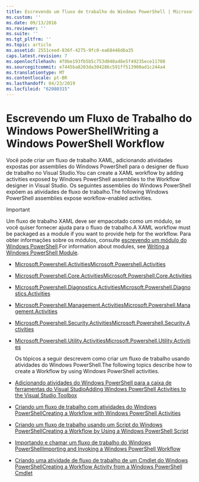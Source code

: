 ```yaml
---
title: Escrevendo um fluxo de trabalho do Windows PowerShell | Microsoft Docs
ms.custom: ''
ms.date: 09/13/2016
ms.reviewer: ''
ms.suite: ''
ms.tgt_pltfrm: ''
ms.topic: article
ms.assetid: 2551ceed-836f-4275-9fc0-ea68446d6a35
caps.latest.revision: 7
ms.openlocfilehash: 4f0be193fb5b5c753d040a48e5f49235ece11708
ms.sourcegitcommit: e7445ba8203da304286c591ff513900ad1c244a4
ms.translationtype: MT
ms.contentlocale: pt-BR
ms.lasthandoff: 04/23/2019
ms.locfileid: "62080315"
---
```

# <a name="writing-a-windows-powershell-workflow"></a><span data-ttu-id="1e432-102">Escrevendo um Fluxo de Trabalho do Windows PowerShell</span><span class="sxs-lookup"><span data-stu-id="1e432-102">Writing a Windows PowerShell Workflow</span></span>

<span data-ttu-id="1e432-103">Você pode criar um fluxo de trabalho XAML, adicionando atividades expostas por assemblies do Windows PowerShell para o designer de fluxo de trabalho no Visual Studio.</span><span class="sxs-lookup"><span data-stu-id="1e432-103">You can create a XAML workflow by adding activities exposed by Windows PowerShell assemblies to the Workflow designer in Visual Studio.</span></span> <span data-ttu-id="1e432-104">Os seguintes assemblies do Windows PowerShell expõem as atividades de fluxo de trabalho.</span><span class="sxs-lookup"><span data-stu-id="1e432-104">The following Windows PowerShell assemblies expose workflow-enabled activities.</span></span>

> [!IMPORTANT]
> <span data-ttu-id="1e432-105">Um fluxo de trabalho XAML deve ser empacotado como um módulo, se você quiser fornecer ajuda para o fluxo de trabalho.</span><span class="sxs-lookup"><span data-stu-id="1e432-105">A XAML workflow must be packaged as a module if you want to provide help for the workflow.</span></span> <span data-ttu-id="1e432-106">Para obter informações sobre os módulos, consulte [escrevendo um módulo do Windows PowerShell](../module/writing-a-windows-powershell-module.md).</span><span class="sxs-lookup"><span data-stu-id="1e432-106">For information about modules, see [Writing a Windows PowerShell Module](../module/writing-a-windows-powershell-module.md).</span></span>

- [<span data-ttu-id="1e432-107">Microsoft.Powershell.Activities</span><span class="sxs-lookup"><span data-stu-id="1e432-107">Microsoft.Powershell.Activities</span></span>](/dotnet/api/Microsoft.PowerShell.Activities)

- [<span data-ttu-id="1e432-108">Microsoft.Powershell.Core.Activities</span><span class="sxs-lookup"><span data-stu-id="1e432-108">Microsoft.Powershell.Core.Activities</span></span>](/dotnet/api/Microsoft.PowerShell.Core.Activities)

- [<span data-ttu-id="1e432-109">Microsoft.Powershell.Diagnostics.Activities</span><span class="sxs-lookup"><span data-stu-id="1e432-109">Microsoft.Powershell.Diagnostics.Activities</span></span>](/dotnet/api/Microsoft.PowerShell.Diagnostics.Activities)

- [<span data-ttu-id="1e432-110">Microsoft.Powershell.Management.Activities</span><span class="sxs-lookup"><span data-stu-id="1e432-110">Microsoft.Powershell.Management.Activities</span></span>](/dotnet/api/Microsoft.PowerShell.Management.Activities)

- [<span data-ttu-id="1e432-111">Microsoft.Powershell.Security.Activities</span><span class="sxs-lookup"><span data-stu-id="1e432-111">Microsoft.Powershell.Security.Activities</span></span>](/dotnet/api/Microsoft.PowerShell.Security.Activities)

- [<span data-ttu-id="1e432-112">Microsoft.Powershell.Utility.Activities</span><span class="sxs-lookup"><span data-stu-id="1e432-112">Microsoft.Powershell.Utility.Activities</span></span>](/dotnet/api/Microsoft.PowerShell.Utility.Activities)

  <span data-ttu-id="1e432-113">Os tópicos a seguir descrevem como criar um fluxo de trabalho usando atividades do Windows PowerShell.</span><span class="sxs-lookup"><span data-stu-id="1e432-113">The following topics describe how to create a Workflow by using Windows PowerShell activities.</span></span>

- [<span data-ttu-id="1e432-114">Adicionando atividades do Windows PowerShell para a caixa de ferramentas do Visual Studio</span><span class="sxs-lookup"><span data-stu-id="1e432-114">Adding Windows PowerShell Activities to the Visual Studio Toolbox</span></span>](./adding-windows-powershell-activities-to-the-visual-studio-toolbox.md)

- [<span data-ttu-id="1e432-115">Criando um fluxo de trabalho com atividades do Windows PowerShell</span><span class="sxs-lookup"><span data-stu-id="1e432-115">Creating a Workflow with Windows PowerShell Activities</span></span>](./creating-a-workflow-with-windows-powershell-activities.md)

- [<span data-ttu-id="1e432-116">Criando um fluxo de trabalho usando um Script do Windows PowerShell</span><span class="sxs-lookup"><span data-stu-id="1e432-116">Creating a Workflow by Using a Windows PowerShell Script</span></span>](./creating-a-workflow-by-using-a-windows-powershell-script.md)

- [<span data-ttu-id="1e432-117">Importando e chamar um fluxo de trabalho do Windows PowerShell</span><span class="sxs-lookup"><span data-stu-id="1e432-117">Importing and Invoking a Windows PowerShell Workflow</span></span>](./importing-and-invoking-a-windows-powershell-workflow.md)

- [<span data-ttu-id="1e432-118">Criando uma atividade de fluxo de trabalho de um Cmdlet do Windows PowerShell</span><span class="sxs-lookup"><span data-stu-id="1e432-118">Creating a Workflow Activity from a Windows PowerShell Cmdlet</span></span>](./creating-a-workflow-activity-from-a-windows-powershell-cmdlet.md)